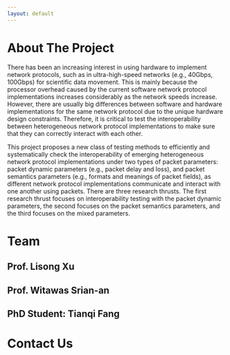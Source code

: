 ```yaml
---
layout: default
---
```


# About The Project

There has been an increasing interest in using hardware to implement network protocols, such as in ultra-high-speed networks (e.g., 40Gbps, 100Gbps) for scientific data movement. This is mainly because the processor overhead caused by the current software network protocol implementations increases considerably as the network speeds increase. However, there are usually big differences between software and hardware implementations for the same network protocol due to the unique hardware design constraints. Therefore, it is critical to test the interoperability between heterogeneous network protocol implementations to make sure that they can correctly interact with each other.

This project proposes a new class of testing methods to efficiently and systematically check the interoperability of emerging heterogeneous network protocol implementations under two types of packet parameters: packet dynamic parameters (e.g., packet delay and loss), and packet semantics parameters (e.g., formats and meanings of packet fields), as different network protocol implementations communicate and interact with one another using packets. There are three research thrusts. The first research thrust focuses on interoperability testing with the packet dynamic parameters, the second focuses on the packet semantics parameters, and the third focuses on the mixed parameters.

# Team

## Prof. Lisong Xu

## Prof. Witawas Srian-an

## PhD Student: Tianqi Fang

# Contact Us
